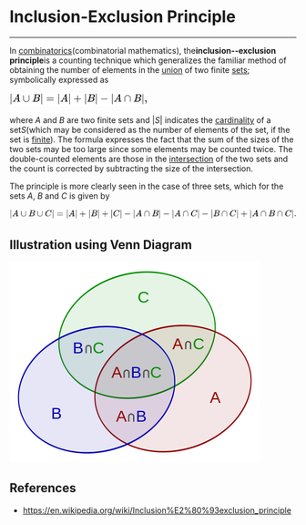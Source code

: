 # Inclusion-Exclusion Principle

---

In [combinatorics](https://en.wikipedia.org/wiki/Combinatorics)(combinatorial mathematics), the**inclusion--exclusion principle**is a counting technique which generalizes the familiar method of obtaining the number of elements in the [union](https://en.wikipedia.org/wiki/Union_(set_theory)) of two finite [sets](https://en.wikipedia.org/wiki/Set_(mathematics)); symbolically expressed as

![image](media/Inclusion-Exclusion-Principle-image1.png)

where *A* and *B* are two finite sets and |*S*| indicates the [cardinality](https://en.wikipedia.org/wiki/Cardinality) of a set*S*(which may be considered as the number of elements of the set, if the set is [finite](https://en.wikipedia.org/wiki/Finite_set)). The formula expresses the fact that the sum of the sizes of the two sets may be too large since some elements may be counted twice. The double-counted elements are those in the [intersection](https://en.wikipedia.org/wiki/Intersection_(set_theory)) of the two sets and the count is corrected by subtracting the size of the intersection.

The principle is more clearly seen in the case of three sets, which for the sets *A*, *B* and *C* is given by

![image](media/Inclusion-Exclusion-Principle-image2.png)

## Illustration using Venn Diagram

![впс с АпВпС ](media/Inclusion-Exclusion-Principle-image3.png)

## References

- <https://en.wikipedia.org/wiki/Inclusion%E2%80%93exclusion_principle>
